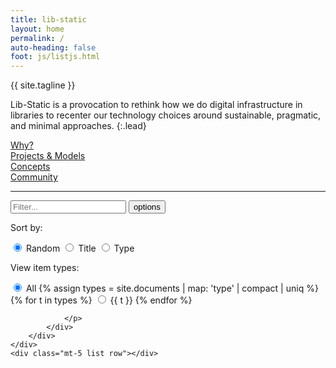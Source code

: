 ```yaml
---
title: lib-static
layout: home
permalink: /
auto-heading: false
foot: js/listjs.html
---
```


<div class="display-2 mb-5">{{ site.tagline }}</div>

Lib-Static is a provocation to rethink how we do digital infrastructure in libraries to recenter our technology choices around sustainable, pragmatic, and minimal approaches.
{:.lead}

<div class="row row-cols-1 row-cols-md-2 my-3 g-2">
    <div class="col">
        <div class="card h-100 bg-primary">
            <div class="card-body text-center py-5">
                <a href="{{ '/about/' | relative_url }}" class="stretched-link text-white h2">Why?</a>
            </div>
        </div>
    </div>
    <div class="col">
        <div class="card h-100 bg-success">
            <div class="card-body text-center py-5">
                <a href="{{ '/projects/' | relative_url }}" class="stretched-link text-white h2">Projects &amp; Models</a>
            </div>
        </div>
    </div>
    <div class="col">
        <div class="card h-100 bg-warning">
            <div class="card-body text-center py-5">
                <a href="{{ '/concepts/' | relative_url }}" class="stretched-link text-white h2">Concepts</a>
            </div>
        </div>
    </div>
    <div class="col">
        <div class="card h-100 bg-info">
            <div class="card-body text-center py-5">
                <a href="{{ '/community/' | relative_url }}" class="stretched-link text-white h2">Community</a>
            </div>
        </div>
    </div>
</div>

<hr>

<div id="documentList">
    <div class="input-group mb-3">
        <input type="text" id="listSearch" class="form-control search" aria-label="Text input to filter list" placeholder="Filter...">
        <button class="btn btn-outline-secondary dropdown-toggle" type="button" data-bs-toggle="collapse" data-bs-target="#collapseListOptions" aria-expanded="false" aria-controls="collapseListOptions">options</button>
        <div class="collapse w-100" id="collapseListOptions">
            <div class="card card-body">
                <p>Sort by:</p>
                <p>
                    <input type="radio" class="btn-check" name="sort_list" id="list_shuffle" autocomplete="off" checked>
                    <label class="btn btn-outline-info m-1" for="list_shuffle">Random</label>
                    <input type="radio" class="btn-check sort" name="sort_list" id="list_title" autocomplete="off" data-sort="listTitle">
                    <label class="btn btn-outline-info m-1" for="list_title">Title</label>
                    <input type="radio" class="btn-check sort" name="sort_list" id="list_type" autocomplete="off" data-sort="listType">
                    <label class="btn btn-outline-info m-1" for="list_type">Type</label>
                </p>
                <p>View item types:</p>
                <p>
                    <input type="radio" class="btn-check" name="filterRadio" id="filter-all" autocomplete="off" value="show-all" checked>
                    <label class="btn btn-outline-primary m-1" for="filter-all">All</label>
                    {% assign types = site.documents | map: 'type' | compact | uniq %}
                    {% for t in types %}
                    <input type="radio" class="btn-check" name="filterRadio" id="filter-{{ t | slugify }}" autocomplete="off" value="{{ t }}">
                    <label class="btn btn-outline-primary m-1" for="filter-{{ t | slugify }}">{{ t }}</label>
                    {% endfor %}
        
                </p>
            </div>
        </div>
    </div>
    <div class="mt-5 list row"></div>
</div>